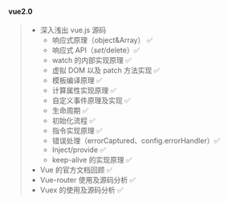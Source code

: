 #### vue2.0

> - 深入浅出 vue.js 源码
>   - 响应式原理（object&Array） ✅
>   - 响应式 API（$set/$delete）✅
>   - watch 的内部实现原理 ✅
>   - 虚拟 DOM 以及 patch 方法实现 ✅
>   - 模板编译原理 ✅
>   - 计算属性实现原理 ✅
>   - 自定义事件原理及实现 ✅
>   - 生命周期 ✅
>   - 初始化流程 ✅
>   - 指令实现原理 ✅
>   - 错误处理（errorCaptured、config.errorHandler）✅
>   - Inject/provide ✅
>   - keep-alive 的实现原理 ✅
> - Vue 的官方文档回顾 ✅
> - Vue-router 使用及源码分析 ✅
> - Vuex 的使用及源码分析 ✅
